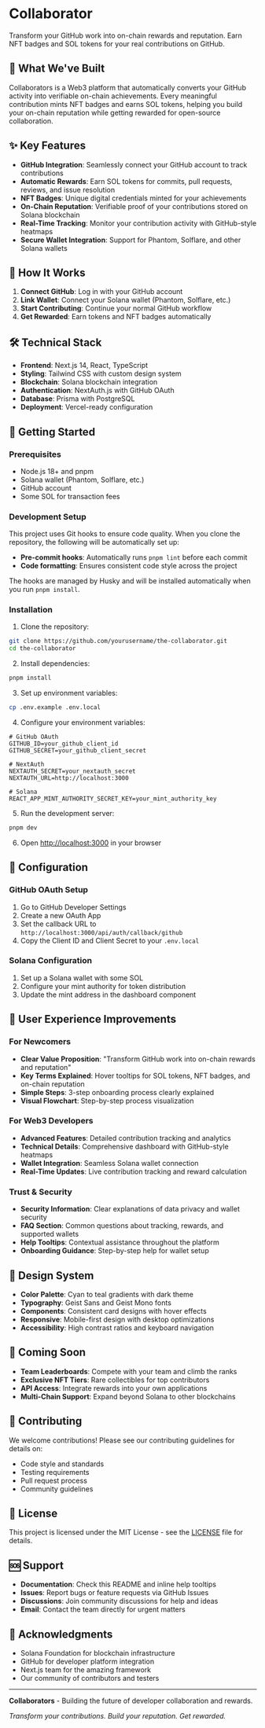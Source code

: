 # Collaborator

Transform your GitHub work into on-chain rewards and reputation. Earn NFT badges and SOL tokens for your real contributions on GitHub.

## 🚀 What We've Built

Collaborators is a Web3 platform that automatically converts your GitHub activity into verifiable on-chain achievements. Every meaningful contribution mints NFT badges and earns SOL tokens, helping you build your on-chain reputation while getting rewarded for open-source collaboration.

## ✨ Key Features

- **GitHub Integration**: Seamlessly connect your GitHub account to track contributions
- **Automatic Rewards**: Earn SOL tokens for commits, pull requests, reviews, and issue resolution
- **NFT Badges**: Unique digital credentials minted for your achievements
- **On-Chain Reputation**: Verifiable proof of your contributions stored on Solana blockchain
- **Real-Time Tracking**: Monitor your contribution activity with GitHub-style heatmaps
- **Secure Wallet Integration**: Support for Phantom, Solflare, and other Solana wallets

## 🎯 How It Works

1. **Connect GitHub**: Log in with your GitHub account
2. **Link Wallet**: Connect your Solana wallet (Phantom, Solflare, etc.)
3. **Start Contributing**: Continue your normal GitHub workflow
4. **Get Rewarded**: Earn tokens and NFT badges automatically

## 🛠️ Technical Stack

- **Frontend**: Next.js 14, React, TypeScript
- **Styling**: Tailwind CSS with custom design system
- **Blockchain**: Solana blockchain integration
- **Authentication**: NextAuth.js with GitHub OAuth
- **Database**: Prisma with PostgreSQL
- **Deployment**: Vercel-ready configuration

## 🚀 Getting Started

### Prerequisites

- Node.js 18+ and pnpm
- Solana wallet (Phantom, Solflare, etc.)
- GitHub account
- Some SOL for transaction fees

### Development Setup

This project uses Git hooks to ensure code quality. When you clone the repository, the following will be automatically set up:

- **Pre-commit hooks**: Automatically runs `pnpm lint` before each commit
- **Code formatting**: Ensures consistent code style across the project

The hooks are managed by Husky and will be installed automatically when you run `pnpm install`.

### Installation

1. Clone the repository:

```bash
git clone https://github.com/yourusername/the-collaborator.git
cd the-collaborator
```

2. Install dependencies:

```bash
pnpm install
```

3. Set up environment variables:

```bash
cp .env.example .env.local
```

4. Configure your environment variables:

```env
# GitHub OAuth
GITHUB_ID=your_github_client_id
GITHUB_SECRET=your_github_client_secret

# NextAuth
NEXTAUTH_SECRET=your_nextauth_secret
NEXTAUTH_URL=http://localhost:3000

# Solana
REACT_APP_MINT_AUTHORITY_SECRET_KEY=your_mint_authority_key
```

5. Run the development server:

```bash
pnpm dev
```

6. Open [http://localhost:3000](http://localhost:3000) in your browser

## 🔧 Configuration

### GitHub OAuth Setup

1. Go to GitHub Developer Settings
2. Create a new OAuth App
3. Set the callback URL to `http://localhost:3000/api/auth/callback/github`
4. Copy the Client ID and Client Secret to your `.env.local`

### Solana Configuration

1. Set up a Solana wallet with some SOL
2. Configure your mint authority for token distribution
3. Update the mint address in the dashboard component

## 📱 User Experience Improvements

### For Newcomers

- **Clear Value Proposition**: "Transform GitHub work into on-chain rewards and reputation"
- **Key Terms Explained**: Hover tooltips for SOL tokens, NFT badges, and on-chain reputation
- **Simple Steps**: 3-step onboarding process clearly explained
- **Visual Flowchart**: Step-by-step process visualization

### For Web3 Developers

- **Advanced Features**: Detailed contribution tracking and analytics
- **Technical Details**: Comprehensive dashboard with GitHub-style heatmaps
- **Wallet Integration**: Seamless Solana wallet connection
- **Real-Time Updates**: Live contribution tracking and reward calculation

### Trust & Security

- **Security Information**: Clear explanations of data privacy and wallet security
- **FAQ Section**: Common questions about tracking, rewards, and supported wallets
- **Help Tooltips**: Contextual assistance throughout the platform
- **Onboarding Guidance**: Step-by-step help for wallet setup

## 🎨 Design System

- **Color Palette**: Cyan to teal gradients with dark theme
- **Typography**: Geist Sans and Geist Mono fonts
- **Components**: Consistent card designs with hover effects
- **Responsive**: Mobile-first design with desktop optimizations
- **Accessibility**: High contrast ratios and keyboard navigation

## 🔮 Coming Soon

- **Team Leaderboards**: Compete with your team and climb the ranks
- **Exclusive NFT Tiers**: Rare collectibles for top contributors
- **API Access**: Integrate rewards into your own applications
- **Multi-Chain Support**: Expand beyond Solana to other blockchains

## 🤝 Contributing

We welcome contributions! Please see our contributing guidelines for details on:

- Code style and standards
- Testing requirements
- Pull request process
- Community guidelines

## 📄 License

This project is licensed under the MIT License - see the [LICENSE](LICENSE) file for details.

## 🆘 Support

- **Documentation**: Check this README and inline help tooltips
- **Issues**: Report bugs or feature requests via GitHub Issues
- **Discussions**: Join community discussions for help and ideas
- **Email**: Contact the team directly for urgent matters

## 🌟 Acknowledgments

- Solana Foundation for blockchain infrastructure
- GitHub for developer platform integration
- Next.js team for the amazing framework
- Our community of contributors and testers

---

**Collaborators** - Building the future of developer collaboration and rewards.

_Transform your contributions. Build your reputation. Get rewarded._
